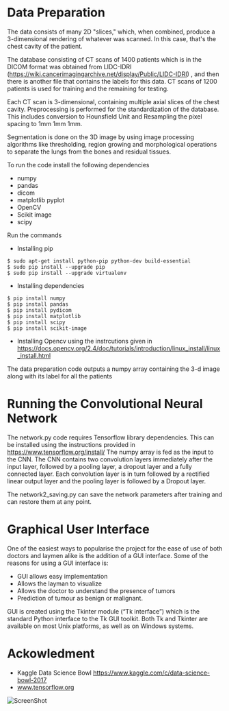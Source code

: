 # Data Preparation
The data consists of many 2D "slices," which, when combined, produce a 3-dimensional rendering of whatever was scanned. In this case, that's the chest cavity of the patient. 

The database consisting of CT scans of 1400 patients which is in the DICOM format was obtained from LIDC-IDRI (https://wiki.cancerimagingarchive.net/display/Public/LIDC-IDRI) , and then there is another file that contains the labels for this data. CT scans of 1200 patients is used for training and the remaining for testing. 

Each CT scan is 3-dimensional, containing multiple axial slices of the chest cavity. Preprocessing is performed for the standardization of the database. This includes conversion to Hounsfield Unit and Resampling the pixel spacing to 1mm 1mm 1mm. 

Segmentation is done on the 3D image by using image processing algorithms like thresholding, region growing and morphological operations to separate the lungs from the bones and residual tissues.

To run the code install the following dependencies
* numpy
* pandas
* dicom
* matplotlib pyplot
* OpenCV
* Scikit image
* scipy

Run the commands

* Installing pip
```
$ sudo apt-get install python-pip python-dev build-essential 
$ sudo pip install --upgrade pip 
$ sudo pip install --upgrade virtualenv 
```
* Installing dependencies 
```
$ pip install numpy
$ pip install pandas
$ pip install pydicom
$ pip install matplotlib
$ pip install scipy
$ pip install scikit-image
```
* Installing Opencv using the instrcutions given in https://docs.opencv.org/2.4/doc/tutorials/introduction/linux_install/linux_install.html

The data preparation code outputs a numpy array containing the 3-d image along with its label for all the patients 

# Running the Convolutional Neural Network

The network.py code requires Tensorflow library dependencies. This can be installed using the instructions provided in https://www.tensorflow.org/install/
The numpy array is fed as the input to the CNN. The CNN contains two convolution layers immediately after the input layer, followed by a pooling layer, a dropout layer and a fully connected layer. Each convolution layer is in turn followed by a rectified linear output layer and the pooling layer is followed by a Dropout layer.

The network2_saving.py can save the network parameters after training and can restore them at any point.

# Graphical User Interface
One of the easiest ways to popularise the project for the ease of use of both doctors and laymen alike
is the addition of a GUI interface. Some of the reasons for using a GUI interface is:
* GUI allows easy implementation
* Allows the layman to visualize
* Allows the doctor to understand the presence of tumors
* Prediction of tumour as benign or malignant.

GUI is created using the Tkinter module (“Tk interface”) which is the standard Python interface to the Tk GUI toolkit. Both Tk and Tkinter are available on most Unix platforms, as well as on Windows systems.

# Ackowledment

* Kaggle Data Science Bowl https://www.kaggle.com/c/data-science-bowl-2017
* www.tensorflow.org

![ScreenShot](https://github.com/{nishalpereira}/{CNN-for-Tumour-Classification}/blob/master/screenshot/1.png)
